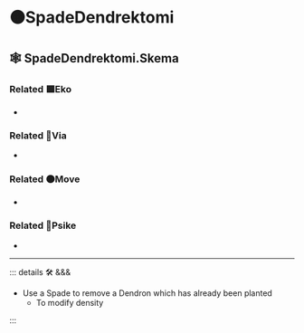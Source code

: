 # 🟠<move>SpadeDendrektomi</move>

## 🕸 SpadeDendrektomi.Skema

### Related 🟩<eko>Eko</eko>

-

### Related 🔻<via>Via</via>

-

### Related 🟠<move>Move</move>

-

### Related 💜<psike>Psike</psike>

-

---

<!-- =================================================== -->
<!-- =================================================== -->
<!-- =================================================== -->
<!-- =================================================== -->
<!-- =================================================== -->
::: details 🛠 <dev>&&&</dev>

- Use a Spade to remove a Dendron which has already been planted
    - To modify density

:::
